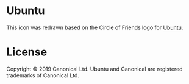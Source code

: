 # Ubuntu

This icon was redrawn based on the Circle of Friends logo for [Ubuntu](https://ubuntu.com/).

# License

Copyright © 2019 Canonical Ltd. Ubuntu and Canonical are registered trademarks of Canonical Ltd.
